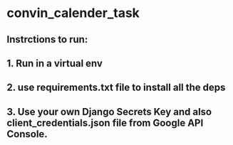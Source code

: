 # convin_calender_task

## Instrctions to run:

## 1. Run in a virtual env
## 2. use requirements.txt file to install all the deps
## 3. Use your own Django Secrets Key and also client_credentials.json file from Google API Console.
